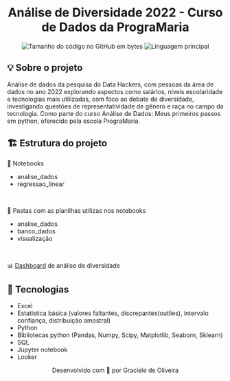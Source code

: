 <h1 align="center">
 Análise de Diversidade 2022 - Curso de Dados da PrograMaria
</h1>

<p align="center">
	<img alt="Tamanho do código no GitHub em bytes" src="https://img.shields.io/github/languages/code-size/gracieleo/programaria-analise-dados?color=6272a4" />
	<img alt="Linguagem principal" src="https://img.shields.io/github/languages/top/gracieleo/programaria-analise-dados?color=6272a4"/>
</p>

## 💡 Sobre o projeto
<p align="justified">
  Análise de dados da pesquisa do Data Hackers, com pessoas da área de dados no ano 2022 explorando 
  aspectos como salários, níveis escolaridade e tecnologias mais utilizadas, com foco 
  ao debate de diversidade, investigando questões de representatividade de gênero e raça no campo da tecnologia. Como parte do curso Análise de Dados: Meus primeiros 
  passos em python, oferecido pela escola PrograMaria.
</p>

## 🏗️ Estrutura do projeto
📓 Notebooks
- analise_dados
- regressao_linear
<br>

📂 Pastas com as planilhas utilizas nos notebooks
- analise_dados
- banco_dados
- visualização
<br>

📊 [Dashboard](https://lookerstudio.google.com/s/gZiSnaMz9Uc) de análise de diversidade

##  🔧 Tecnologias
- Excel
- Estatistica básica (valores faltantes, discrepantes(outlies), intervalo confiança, distribuição amostral) 
- Python
- Bibliotecas python (Pandas, Numpy, Scipy, Matplotlib, Seaborn, Sklearn)
- SQL  
- Jupyter notebook
- Looker

<p align="center"> Desenvolvido com 💜 por Graciele de Oliveira </p>
